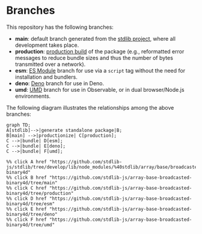<!--

@license Apache-2.0

Copyright (c) 2022 The Stdlib Authors.

Licensed under the Apache License, Version 2.0 (the "License");
you may not use this file except in compliance with the License.
You may obtain a copy of the License at

    http://www.apache.org/licenses/LICENSE-2.0

Unless required by applicable law or agreed to in writing, software
distributed under the License is distributed on an "AS IS" BASIS,
WITHOUT WARRANTIES OR CONDITIONS OF ANY KIND, either express or implied.
See the License for the specific language governing permissions and
limitations under the License.

-->

# Branches

This repository has the following branches:

-   **main**: default branch generated from the [stdlib project][stdlib-url], where all development takes place.
-   **production**: [production build][production-url] of the package (e.g., reformatted error messages to reduce bundle sizes and thus the number of bytes transmitted over a network).
-   **esm**: [ES Module][esm-url] branch for use via a `script` tag without the need for installation and bundlers.
-   **deno**: [Deno][deno-url] branch for use in Deno.
-   **umd**: [UMD][umd-url] branch for use in Observable, or in dual browser/Node.js environments.

The following diagram illustrates the relationships among the above branches:

```mermaid
graph TD;
A[stdlib]-->|generate standalone package|B;
B[main] -->|productionize| C[production];
C -->|bundle| D[esm];
C -->|bundle| E[deno];
C -->|bundle| F[umd];

%% click A href "https://github.com/stdlib-js/stdlib/tree/develop/lib/node_modules/%40stdlib/array/base/broadcasted-binary4d"
%% click B href "https://github.com/stdlib-js/array-base-broadcasted-binary4d/tree/main"
%% click C href "https://github.com/stdlib-js/array-base-broadcasted-binary4d/tree/production"
%% click D href "https://github.com/stdlib-js/array-base-broadcasted-binary4d/tree/esm"
%% click E href "https://github.com/stdlib-js/array-base-broadcasted-binary4d/tree/deno"
%% click F href "https://github.com/stdlib-js/array-base-broadcasted-binary4d/tree/umd"
```

[stdlib-url]: https://github.com/stdlib-js/stdlib/tree/develop/lib/node_modules/%40stdlib/array/base/broadcasted-binary4d
[production-url]: https://github.com/stdlib-js/array-base-broadcasted-binary4d/tree/production
[deno-url]: https://github.com/stdlib-js/array-base-broadcasted-binary4d/tree/deno
[umd-url]: https://github.com/stdlib-js/array-base-broadcasted-binary4d/tree/umd
[esm-url]: https://github.com/stdlib-js/array-base-broadcasted-binary4d/tree/esm